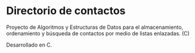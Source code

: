 # Directorio de contactos
Proyecto de Algoritmos y Estructuras de Datos para el almacenamiento, ordenamiento y búsqueda de contactos por medio de listas enlazadas. (C)

Desarrollado en C.

